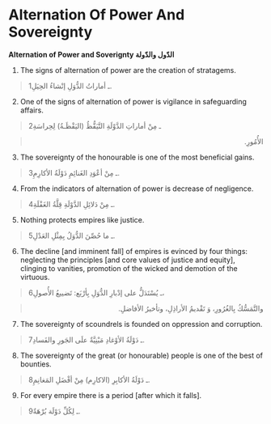 Alternation Of Power And Sovereignty
====================================

**Alternation of Power and Soverignty الدّول والدّولة**

1. The signs of alternation of power are the creation of stratagems.

> 1ـ أماراتُ الدُّوَلِ إنْشاءُ الحِيَلِ.

2. One of the signs of alternation of power is vigilance in safeguarding
affairs.

> 2ـ مِنْ أماراتِ الدَّوْلَةِ التَّيَقُّظُ (اليَقْظَـةُ) لِحِراسَةِ
<blockquote dir="rtl">
  <p>
الأُمُورِ.
  </p>
</blockquote>

3. The sovereignty of the honourable is one of the most beneficial
gains.

> 3ـ مِنْ أعْوَدِ الغَنائِمِ دَوْلَةُ الأكارِمِ.

4. From the indicators of alternation of power is decrease of
negligence.

> 4ـ مِنْ دَلائِلِ الدَّوْلَةِ قِلَّةُ الغَفْلَةِ.

5. Nothing protects empires like justice.

> 5ـ ما حُصِّنَ الدُّوَلُ بِمِثْلِ العَدْلِ.

6. The decline [and imminent fall] of empires is evinced by four things:
neglecting the principles [and core values of justice and equity],
clinging to vanities, promotion of the wicked and demotion of the
virtuous.

> 6ـ يُسْتَدَلُّ على إدْبارِ الدُّوَلِ بِأرْبَع: تَضييعُ الأُصولِ،
<blockquote dir="rtl">
  <p>
والتَّمَسُّكُ بِالغُرُورِ، وَ تَقْديمُ الأراذِلِ، وتأخيرُ الأفاضلِ.
  </p>
</blockquote>

7. The sovereignty of scoundrels is founded on oppression and
corruption.

> 7ـ دَوْلَةُ الأوْغادِ مَبْنِيَّةٌ علَى الجَورِ والفَسادِ.

8. The sovereignty of the great (or honourable) people is one of the
best of bounties.

> 8ـ دَوْلَةُ الأكابِرِ (الاكارِم) مِنْ أفْضَلِ المَغانِمِ.

9. For every empire there is a period [after which it falls].

> 9ـ لِكُلِّ دَوْلَة بُرْهَةٌ.


